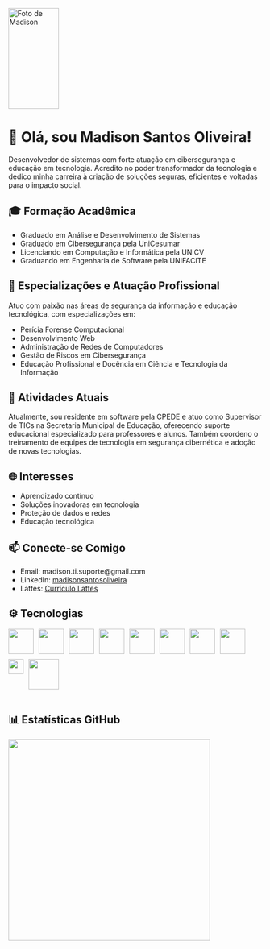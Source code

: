 <div>
<p>
  <img src="https://github.com/user-attachments/assets/677d9d45-5c78-4a9a-a95f-2034cdc50617" width="100px" height="200px" alt="Foto de Madison" />
 
   </p>

<div>
  <h1>👋 Olá, sou Madison Santos Oliveira!</h1> 

  <p>
    Desenvolvedor de sistemas com forte atuação em cibersegurança e educação em tecnologia. Acredito no poder transformador da tecnologia e dedico minha carreira à criação de soluções seguras, eficientes e voltadas para o impacto social.
  </p>

  <h2>🎓 Formação Acadêmica</h2>
  <ul>
    <li>Graduado em Análise e Desenvolvimento de Sistemas</li>
    <li>Graduado em Cibersegurança pela UniCesumar</li>
    <li>Licenciando em Computação e Informática pela UNICV</li>
    <li>Graduando em Engenharia de Software pela UNIFACITE</li>
  </ul>

  <h2>🔐 Especializações e Atuação Profissional</h2>
  <p>
    Atuo com paixão nas áreas de segurança da informação e educação tecnológica, com especializações em:
  </p>
  <ul>
    <li>Perícia Forense Computacional</li>
    <li>Desenvolvimento Web</li>
    <li>Administração de Redes de Computadores</li>
    <li>Gestão de Riscos em Cibersegurança</li>
    <li>Educação Profissional e Docência em Ciência e Tecnologia da Informação</li>
  </ul>

  <h2>💼 Atividades Atuais</h2>
  <p>
    Atualmente, sou residente em software pela CPEDE e atuo como Supervisor de TICs na Secretaria Municipal de Educação, oferecendo suporte educacional especializado para professores e alunos. Também coordeno o treinamento de equipes de tecnologia em segurança cibernética e adoção de novas tecnologias.
  </p>

  <h2>🌐 Interesses</h2>
  <ul>
    <li>Aprendizado contínuo</li>
    <li>Soluções inovadoras em tecnologia</li>
    <li>Proteção de dados e redes</li>
    <li>Educação tecnológica</li>
  </ul>

  <h2>📫 Conecte-se Comigo</h2>
  <ul>
    <li>Email: madison.ti.suporte@gmail.com</li>
    <li>LinkedIn: <a href="https://www.linkedin.com/in/madisonsantosoliveira" target="_blank">madisonsantosoliveira</a></li>
    <li>Lattes: <a href="https://lattes.cnpq.br/6952677118231235" target="_blank">Currículo Lattes</a></li>
  </ul>

  <h2>⚙️ Tecnologias</h2>
  <div style="display: flex; gap: 10px; flex-wrap: wrap;">
    <img src="https://github.com/user-attachments/assets/1587267a-da9f-4fbb-a2fd-daf5b8099114" width="50px" />
    <img src="https://github.com/user-attachments/assets/9729b044-712e-4f5a-a016-3158673b36ea" width="50px" />
    <img src="https://github.com/user-attachments/assets/f86002c5-2d82-427e-a330-b16579de8c14" width="50px" />
    <img src="https://github.com/user-attachments/assets/d31ccf4f-9457-4451-bd07-301b9ebcf65e" width="50px" />
    <img src="https://github.com/user-attachments/assets/7f380990-0a5e-436d-bf1f-0b9a7a99ad69" width="50px" />
    <img src="https://github.com/user-attachments/assets/8193483f-a045-41f4-9403-18205450691c" width="50px" />
    <img src="https://github.com/user-attachments/assets/d5cd87e6-9c4a-4201-b606-39949b24bea7" width="50px" />
    <img src="https://github.com/user-attachments/assets/c418642e-8582-4a54-8185-832ceb5bb866" width="50px" />
    <img src="https://github.com/user-attachments/assets/869f748e-103b-4a6b-a3d3-933fc193b5f4" width="30px" />
    <img src="https://github.com/user-attachments/assets/d25ef66a-f5f5-4124-8adf-59ea83503eb6" width="60px" />
  </div>

  <br />

  <h2>📊 Estatísticas GitHub</h2>
  <div>
    <img src="https://github-readme-stats.vercel.app/api?username=madisonti&show_icons=true&theme=radical" width="400px" />
  </div>
</div>


 


